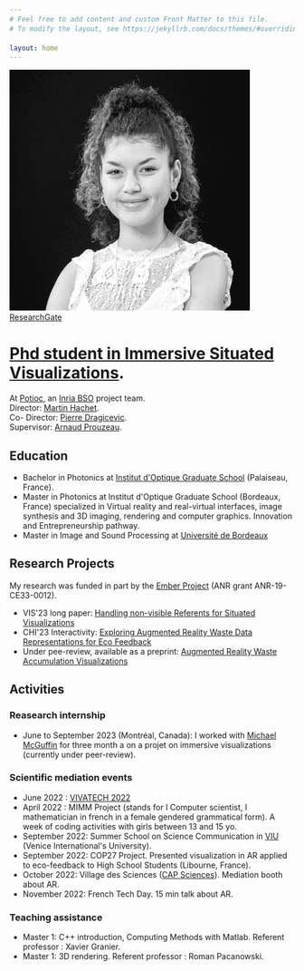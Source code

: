 ```yaml
---
# Feel free to add content and custom Front Matter to this file.
# To modify the layout, see https://jekyllrb.com/docs/themes/#overriding-theme-defaults

layout: home
---
```

![Portrait](/images/1581087526026.jpg)  
[ResearchGate](https://www.researchgate.net/profile/Ambre-Assor)  

# [Phd student in Immersive Situated Visualizations](https://www.theses.fr/s345154).
At [Potioc](https://team.inria.fr/potioc/), an [Inria BSO](https://www.inria.fr/en/inria-centre-university-bordeaux) project team.  
Director: [Martin Hachet](https://people.bordeaux.inria.fr/hachet/).   
Co- Director: [Pierre Dragicevic](http://dragice.fr/).  
Supervisor: [Arnaud Prouzeau](https://www.aprouzeau.com/). 


 
## Education
- Bachelor in Photonics at [Institut d'Optique Graduate School](https://www.institutoptique.fr/en) (Palaiseau, France). 
- Master in Photonics at Institut d'Optique Graduate School (Bordeaux, France) specialized in Virtual reality and real-virtual interfaces, image synthesis and 3D imaging, rendering and computer graphics. Innovation and Entrepreneurship pathway.
- Master in Image and Sound Processing at [Université de Bordeaux](https://sciences-ingenieur.u-bordeaux.fr/Nos-formations/Master-Ingenierie-des-Systemes-Complexes-ISC/Parcours-Ingenierie-des-Systemes-pour-l-Image-et-le-Signal-ISIS)

 
## Research Projects
My research was funded in part by the [Ember Project](https://ember.inria.fr/) (ANR grant ANR-19-CE33-0012).
- VIS'23 long paper: [Handling non-visible Referents for Situated Visualizations](https://hal.science/hal-03907474/)
- CHI'23 Interactivity: [Exploring Augmented Reality Waste Data Representations for Eco Feedback](https://dl.acm.org/doi/abs/10.1145/3544549.3583905)
- Under pee-review, available as a preprint: [Augmented Reality Waste Accumulation Visualizations](https://hal.science/hal-03907474/)

## Activities

### Reasearch internship
- June to September 2023 (Montréal, Canada): I worked with [Michael McGuffin](https://www.michaelmcguffin.com/) for three month a on a projet on immersive visualizations (currently under peer-review).
  
### Scientific mediation events 
- June 2022 : [VIVATECH 2022](https://vivatechnology.com/)
- April 2022 : MIMM Project (stands for I Computer scientist, I mathematician in french in a female gendered grammatical form). A week of coding activities with girls between 13 and 15 yo.
- September 2022: Summer School on Science Communication in [VIU](https://www.univiu.org/) (Venice International's University).
- September 2022: COP27 Project. Presented visualization in AR applied to eco-feedback to High School Students (Libourne, France).
- October 2022: Village des Sciences ([CAP Sciences](https://www.cap-sciences.net/en/homepage/)). Mediation booth about AR.
- November 2022: French Tech Day. 15 min talk about AR.  

### Teaching assistance 
- Master 1: C++ introduction, Computing Methods with Matlab. Referent professor : Xavier Granier.
- Master 1: 3D rendering. Referent professor : Roman Pacanowski. 
